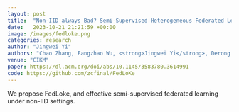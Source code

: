 ```yaml
---
layout: post
title:  "Non-IID always Bad? Semi-Supervised Heterogeneous Federated Learning with Local Knowledge Enhancement."
date:   2023-10-21 21:21:59 +00:00
image: /images/fedloke.png
categories: research
author: "Jingwei Yi"
authors: "Chao Zhang, Fangzhao Wu, <strong>Jingwei Yi</strong>, Derong Xu, Yang Yu, Jindong Wang, Yidong Wang, Tong Xu, Xing Xie, Enhong Chen"
venue: "CIKM"
paper: https://dl.acm.org/doi/abs/10.1145/3583780.3614991
code: https://github.com/zcfinal/FedLoKe
---
```

We propose FedLoke, and effective semi-supervised federated learning under non-IID settings.